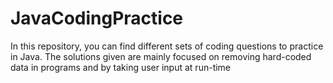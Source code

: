 # JavaCodingPractice
In this repository, you can find different sets of coding questions to practice in Java. The solutions given are mainly focused on removing hard-coded data in programs and by taking user input at run-time
